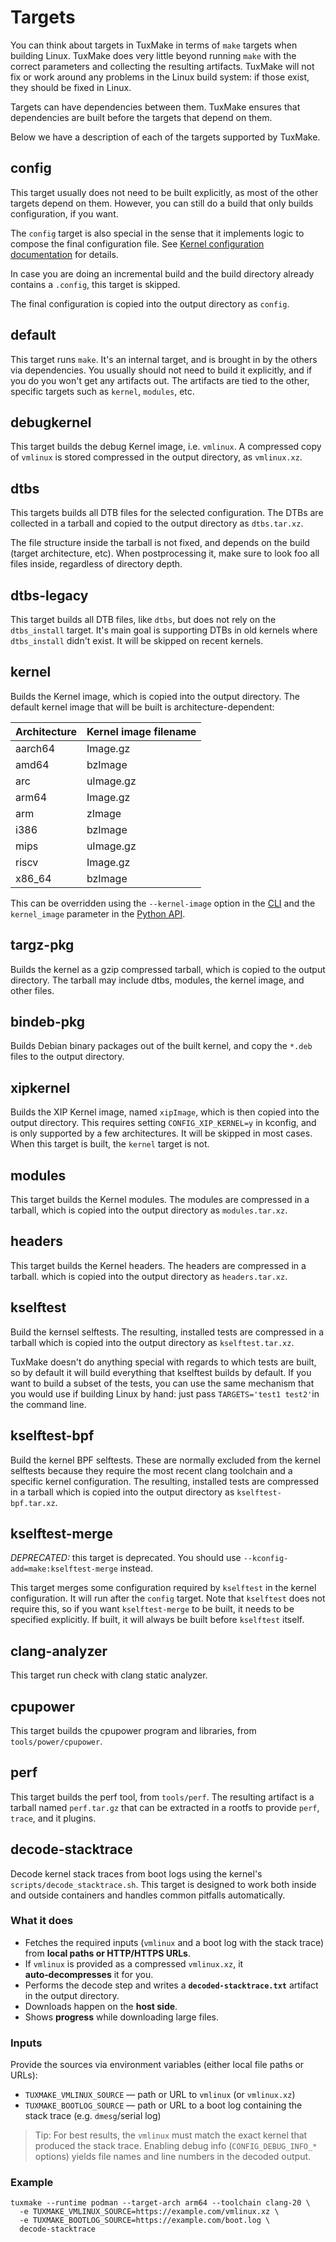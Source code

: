 # Targets

You can think about targets in TuxMake in terms of `make` targets when
building Linux. TuxMake does very little beyond running `make` with the
correct parameters and collecting the resulting artifacts.  TuxMake will not
fix or work around any problems in the Linux build system: if those exist,
they should be fixed in Linux.

Targets can have dependencies between them. TuxMake ensures that dependencies
are built before the targets that depend on them.

Below we have a description of each of the targets supported by TuxMake.

## config

This target usually does not need to be built explicitly, as most of the other
targets depend on them. However, you can still do a build that only builds
configuration, if you want.

The `config` target is also special in the sense that it implements logic to
compose the final configuration file. See [Kernel configuration
documentation](kconfig.md) for details.

In case you are doing an incremental build and the build directory already
contains a `.config`, this target is skipped.

The final configuration is copied into the output directory as `config`.

## default

This target runs `make`. It's an internal target, and is brought in by the
others via dependencies. You usually should not need to build it explicitly,
and if you do you won't get any artifacts out. The artifacts are tied to the
other, specific targets such as `kernel`, `modules`, etc.

## debugkernel

This target builds the debug Kernel image, i.e. `vmlinux`. A compressed copy of
`vmlinux` is stored compressed in the output directory, as `vmlinux.xz`.

## dtbs

This targets builds all DTB files for the selected configuration. The DTBs are
collected in a tarball and copied to the output directory as `dtbs.tar.xz`.

The file structure inside the tarball is not fixed, and depends on the build
(target architecture, etc). When postprocessing it, make sure to look foo all
files inside, regardless of directory depth.

## dtbs-legacy

This target builds all DTB files, like `dtbs`, but does not rely on the
`dtbs_install` target. It's main goal is supporting DTBs in old kernels where
`dtbs_install` didn't exist. It will be skipped on recent kernels.

## kernel

Builds the Kernel image, which is copied into the output directory. The
default kernel image that will be built is architecture-dependent:

Architecture | Kernel image filename
-------------|-----------------------
aarch64 | Image.gz
amd64 | bzImage
arc | uImage.gz
arm64 | Image.gz
arm | zImage
i386 | bzImage
mips | uImage.gz
riscv | Image.gz
x86_64 | bzImage

This can be overridden using the `--kernel-image` option in the [CLI](cli.md)
and the `kernel_image` parameter in the [Python API](python.md).

## targz-pkg

Builds the kernel as a gzip compressed tarball, which is copied to the output
directory. The tarball may include dtbs, modules, the kernel image, and other
files.

## bindeb-pkg

Builds Debian binary packages out of the built kernel, and copy the `*.deb`
files to the output directory.

## xipkernel

Builds the XIP Kernel image, named `xipImage`, which is then copied into the
output directory. This requires setting `CONFIG_XIP_KERNEL=y` in kconfig, and
is only supported by a few architectures. It will be skipped in most cases.
When this target is built, the `kernel` target is not.

## modules

This target builds the Kernel modules. The modules are compressed in a tarball,
which is copied into the output directory as `modules.tar.xz`.


## headers

This target builds the Kernel headers. The headers are compressed in a tarball.
which is copied into the output directory as `headers.tar.xz`.

## kselftest

Build the kernsel selftests. The resulting, installed tests are compressed in a
tarball which is copied into the output directory as `kselftest.tar.xz`.

TuxMake doesn't do anything special with regards to which tests are built, so
by default it will build everything that kselftest builds by default. If you
want to build a subset of the tests, you can use the same mechanism that you
would use if building Linux by hand: just pass `TARGETS='test1 test2'`in the
command line.

## kselftest-bpf

Build the kernel BPF selftests. These are normally excluded from the kernel
selftests because they require the most recent clang toolchain and a specific
kernel configuration. The resulting, installed tests are compressed in a
tarball which is copied into the output directory as `kselftest-bpf.tar.xz`.

## kselftest-merge

*DEPRECATED:* this target is deprecated. You should use
`--kconfig-add=make:kselftest-merge` instead.

This target merges some configuration required by `kselftest` in the kernel
configuration. It will run after the `config` target. Note that `kselftest`
does not require this, so if you want `kselftest-merge` to be built, it needs
to be specified explicitly. If built, it will always be built before
`kselftest` itself.

## clang-analyzer

This target run check with clang static analyzer.

## cpupower

This target builds the cpupower program and libraries, from
`tools/power/cpupower`.

## perf

This target builds the perf tool, from `tools/perf`. The resulting artifact is
a tarball named `perf.tar.gz` that can be extracted in a rootfs to provide
`perf`, `trace`, and it plugins.

## decode-stacktrace

Decode kernel stack traces from boot logs using the kernel's
`scripts/decode_stacktrace.sh`.  This target is designed to work both inside
and outside containers and handles common pitfalls automatically.

### What it does
- Fetches the required inputs (`vmlinux` and a boot log with the stack trace)
  from **local paths or HTTP/HTTPS URLs**.
- If `vmlinux` is provided as a compressed `vmlinux.xz`, it
  **auto‑decompresses** it for you.
- Performs the decode step and writes a **`decoded-stacktrace.txt`** artifact
  in the output directory.
- Downloads happen on the **host side**.
- Shows **progress** while downloading large files.

### Inputs
Provide the sources via environment variables (either local file paths or URLs):

- `TUXMAKE_VMLINUX_SOURCE` — path or URL to `vmlinux` (or `vmlinux.xz`)
- `TUXMAKE_BOOTLOG_SOURCE` — path or URL to a boot log containing the stack
  trace (e.g. `dmesg`/serial log)

> Tip: For best results, the `vmlinux` must match the exact kernel that
> produced the stack trace. Enabling debug info (`CONFIG_DEBUG_INFO_*` options)
> yields file names and line numbers in the decoded output.

### Example
```
tuxmake --runtime podman --target-arch arm64 --toolchain clang-20 \
  -e TUXMAKE_VMLINUX_SOURCE=https://example.com/vmlinux.xz \
  -e TUXMAKE_BOOTLOG_SOURCE=https://example.com/boot.log \
  decode-stacktrace
```
